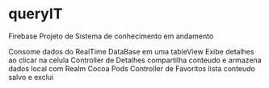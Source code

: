 # queryIT
Firebase 
Projeto de Sistema de conhecimento em andamento 

Consome dados do RealTime DataBase em uma tableView
Exibe detalhes ao clicar na celula
Controller de Detalhes compartilha conteudo e armazena dados local com Realm Cocoa Pods
Controller de Favoritos lista conteudo salvo e exclui
